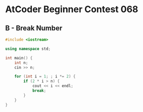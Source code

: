 # AtCoder Beginner Contest 068
## B - Break Number
```cpp
#include <iostream>

using namespace std;

int main() {
    int n;
    cin >> n;

    for (int i = 1; ; i *= 2) {
        if (2 * i > n) {
            cout << i << endl;
            break;
        }
    }
}
```
